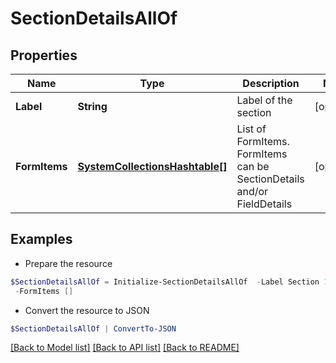 # SectionDetailsAllOf
## Properties

Name | Type | Description | Notes
------------ | ------------- | ------------- | -------------
**Label** | **String** | Label of the section | [optional] 
**FormItems** | [**SystemCollectionsHashtable[]**](SystemCollectionsHashtable.md) | List of FormItems. FormItems can be SectionDetails and/or FieldDetails | [optional] 

## Examples

- Prepare the resource
```powershell
$SectionDetailsAllOf = Initialize-SectionDetailsAllOf  -Label Section 1 `
 -FormItems []
```

- Convert the resource to JSON
```powershell
$SectionDetailsAllOf | ConvertTo-JSON
```

[[Back to Model list]](../README.md#documentation-for-models) [[Back to API list]](../README.md#documentation-for-api-endpoints) [[Back to README]](../README.md)

